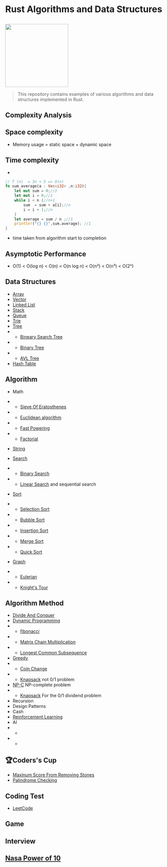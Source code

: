 # Rust Algorithms and Data Structures
## 
<img src="./assets/kka.jpeg" style="width: 200px;" />

>This repository contains examples of various algorithms and data structures implemented in Rust.
## Complexity Analysis

## Space complexity
- Memory usage = static space + dynamic space
## Time complexity
- 
```rust
// T (n)  = 3n + 5 => O(n)
fn sum_average(a : Vec<i32> ,n:i32){
    let mut sum = 0;//1
    let mut i = 0;//1
    while i < n {//n+1
        sum  = sum + a[i];//n
        i = i + 1;//n
    }
    let average = sum / n ;//1
    println!("{} {}",sum,average); //1
}
```
-  time taken from algorithm start to completion


## Asymptotic Performance

- O(1) < O(log n) < O(n) < O(n log n) < O(n²) < O(n³) < O(2ⁿ)

## Data Structures
- [Array](./src/data_structure/array/array.md)
- [Vector](./src/data_structure/vector/vector.md)
- [Linked List](./src/data_structure/linked_list/linked_list.md)
- [Stack](./src/data_structure/stack/stack.md)
- [Queue](./src/data_structure/queue/queue.md)
- [Trie](./src/data_structure/trie/trie.md)
- [Tree](./src/data_structure/tree/tree.md)
- - [Bineary Search Tree]()
- - [Binary Tree](./src/data_structure/tree/binary_tree/binary_tree.md)
- - [AVL Tree]()
- [Hash Table]()
## Algorithm
- Math
- - [Sieve Of Eratosthenes]()
- - [Euclidean algorithm]()
- - [Fast Powering]()
- - [Factorial](./src/algorithms/math/factorial/factorial.md)
- [String](./src/algorithms/string/string.md)
- [Search](./src/algorithms/search/search.md)
- - [Binary Search](./src/algorithms/search/binary_search/binary_search.md)
- - [Linear Search](./src/algorithms/search/linear_search/lenear_search.md) and sequential search
- [Sort](./src/algorithms/sort/sort.md)
- - [Selection Sort](./src/algorithms/sort/select/select.md)
- - [Bubble Sort](./src/algorithms/sort/bubble/bubble_sort.md)
- - [Insertion Sort](./src/algorithms/sort/insertion/insertion.md)
- - [Merge Sort](./src/algorithms/sort/merge/merge.md)
- - [Quick Sort](./src/algorithms/sort/quick/quick.md)

- [Graph](./src/algorithms/graph/graph.md)
- - [Eulerian](./src/algorithms/graph/eulerian/eulerian.md)
- - [Knight's Tour](./src/algorithms/backtracking/knights_tour/knights_tour.md)
## Algorithm Method
- [Divide And Conquer](./src/algorithms/divide_and_conquer/divide_and_conquer.md)
- [Dynamic Programming](./src/algorithms/dynamic_programming/dynamic_programming.md)
- - [fibonacci](./src/algorithms/math/factorial/factorial.md)
- - [Matrix Chain Multiplication]()
- - [Longest Common Subsequence]()
- [Greedy](./src/algorithms/greedy/greedy.md) 
- - [Coin Change](./src/algorithms/greedy/coin_change/mod.rs)
- - [Knapsack](./src/algorithms/greedy/knapsack/knapsack.md) not 0/1 problem
- [NP-C](./src/algorithms/np_complete/np_complete.md) NP-complete problem
- - [Knapsack](./src/algorithms/greedy/knapsack/knapsack.md) For the 0/1 dividend problem
- Recursion
- Design Patterns
- Cash
- [Reinforcement Learning](https://github.com/kyunghyunHan/reinforcement_learning)
- AI
- - 
- - 

## 🏆Coders's Cup

- [Maxinum Score From Removing Stones](./src/conding_test/coders_cup/maxinum_score_from_removing_stones/maxinum_score_from_removing_stones.md)
- [Palindrome Checking](./src/conding_test/coders_cup/palindrome_checking/palindrome_checking.md)
## Coding Test
- [LeetCode](https://leetcode.com/)

## Game

## Interview

## [Nasa Power of 10]()

